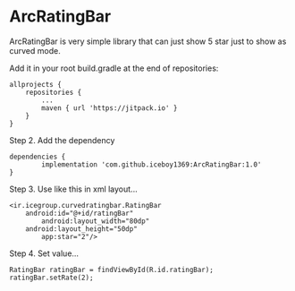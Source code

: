 # ArcRatingBar

ArcRatingBar is very simple library that can just show 5 star just to show as curved mode.


Add it in your root build.gradle at the end of repositories:

	allprojects {
		repositories {
			...
			maven { url 'https://jitpack.io' }
		}
	}
Step 2. Add the dependency

	dependencies {
	        implementation 'com.github.iceboy1369:ArcRatingBar:1.0'
	}
  
  
Step 3. Use like this in xml layout...
 
	<ir.icegroup.curvedratingbar.RatingBar
		android:id="@+id/ratingBar"
        	android:layout_width="80dp"
       	android:layout_height="50dp"
        	app:star="2"/>
   
        
Step 4. Set value...
 
	RatingBar ratingBar = findViewById(R.id.ratingBar);
    ratingBar.setRate(2);
   
        
